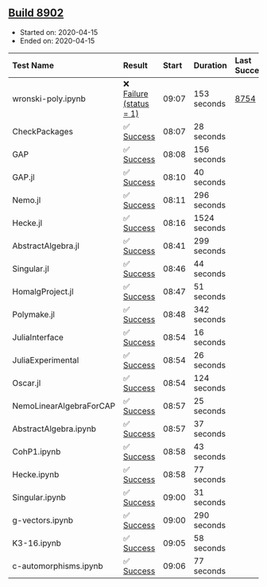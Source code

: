 ## [Build 8902](https://oscarci.mathematik.uni-kl.de/job/oscar/8902/)

* Started on: 2020-04-15
* Ended on: 2020-04-15

| Test Name    | Result | Start | Duration | Last Success | First Failure |
|:-------------|:-------|:------|:---------|:-------------|:--------------|
| wronski-poly.ipynb | ❌ [Failure (status = 1)](https://oscarci.mathematik.uni-kl.de/job/oscar/8902/artifact/logs/build-8902/wronski-poly.ipynb.log) | 09:07 | 153 seconds | [8754](https://oscarci.mathematik.uni-kl.de/job/oscar/8754/) | [8755](https://oscarci.mathematik.uni-kl.de/job/oscar/8755/) |
| CheckPackages | ✅ [Success](https://oscarci.mathematik.uni-kl.de/job/oscar/8902/artifact/logs/build-8902/CheckPackages.log) | 08:07 | 28 seconds |  |  |
| GAP | ✅ [Success](https://oscarci.mathematik.uni-kl.de/job/oscar/8902/artifact/logs/build-8902/GAP.log) | 08:08 | 156 seconds |  |  |
| GAP.jl | ✅ [Success](https://oscarci.mathematik.uni-kl.de/job/oscar/8902/artifact/logs/build-8902/GAP.jl.log) | 08:10 | 40 seconds |  |  |
| Nemo.jl | ✅ [Success](https://oscarci.mathematik.uni-kl.de/job/oscar/8902/artifact/logs/build-8902/Nemo.jl.log) | 08:11 | 296 seconds |  |  |
| Hecke.jl | ✅ [Success](https://oscarci.mathematik.uni-kl.de/job/oscar/8902/artifact/logs/build-8902/Hecke.jl.log) | 08:16 | 1524 seconds |  |  |
| AbstractAlgebra.jl | ✅ [Success](https://oscarci.mathematik.uni-kl.de/job/oscar/8902/artifact/logs/build-8902/AbstractAlgebra.jl.log) | 08:41 | 299 seconds |  |  |
| Singular.jl | ✅ [Success](https://oscarci.mathematik.uni-kl.de/job/oscar/8902/artifact/logs/build-8902/Singular.jl.log) | 08:46 | 44 seconds |  |  |
| HomalgProject.jl | ✅ [Success](https://oscarci.mathematik.uni-kl.de/job/oscar/8902/artifact/logs/build-8902/HomalgProject.jl.log) | 08:47 | 51 seconds |  |  |
| Polymake.jl | ✅ [Success](https://oscarci.mathematik.uni-kl.de/job/oscar/8902/artifact/logs/build-8902/Polymake.jl.log) | 08:48 | 342 seconds |  |  |
| JuliaInterface | ✅ [Success](https://oscarci.mathematik.uni-kl.de/job/oscar/8902/artifact/logs/build-8902/JuliaInterface.log) | 08:54 | 16 seconds |  |  |
| JuliaExperimental | ✅ [Success](https://oscarci.mathematik.uni-kl.de/job/oscar/8902/artifact/logs/build-8902/JuliaExperimental.log) | 08:54 | 26 seconds |  |  |
| Oscar.jl | ✅ [Success](https://oscarci.mathematik.uni-kl.de/job/oscar/8902/artifact/logs/build-8902/Oscar.jl.log) | 08:54 | 124 seconds |  |  |
| NemoLinearAlgebraForCAP | ✅ [Success](https://oscarci.mathematik.uni-kl.de/job/oscar/8902/artifact/logs/build-8902/NemoLinearAlgebraForCAP.log) | 08:57 | 25 seconds |  |  |
| AbstractAlgebra.ipynb | ✅ [Success](https://oscarci.mathematik.uni-kl.de/job/oscar/8902/artifact/logs/build-8902/AbstractAlgebra.ipynb.log) | 08:57 | 37 seconds |  |  |
| CohP1.ipynb | ✅ [Success](https://oscarci.mathematik.uni-kl.de/job/oscar/8902/artifact/logs/build-8902/CohP1.ipynb.log) | 08:58 | 43 seconds |  |  |
| Hecke.ipynb | ✅ [Success](https://oscarci.mathematik.uni-kl.de/job/oscar/8902/artifact/logs/build-8902/Hecke.ipynb.log) | 08:58 | 77 seconds |  |  |
| Singular.ipynb | ✅ [Success](https://oscarci.mathematik.uni-kl.de/job/oscar/8902/artifact/logs/build-8902/Singular.ipynb.log) | 09:00 | 31 seconds |  |  |
| g-vectors.ipynb | ✅ [Success](https://oscarci.mathematik.uni-kl.de/job/oscar/8902/artifact/logs/build-8902/g-vectors.ipynb.log) | 09:00 | 290 seconds |  |  |
| K3-16.ipynb | ✅ [Success](https://oscarci.mathematik.uni-kl.de/job/oscar/8902/artifact/logs/build-8902/K3-16.ipynb.log) | 09:05 | 58 seconds |  |  |
| c-automorphisms.ipynb | ✅ [Success](https://oscarci.mathematik.uni-kl.de/job/oscar/8902/artifact/logs/build-8902/c-automorphisms.ipynb.log) | 09:06 | 77 seconds |  |  |
